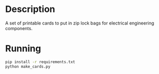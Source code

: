 # Description
A set of printable cards to put in zip lock bags for electrical engineering components.

# Running

```bash
pip install -r requirements.txt 
python make_cards.py
```